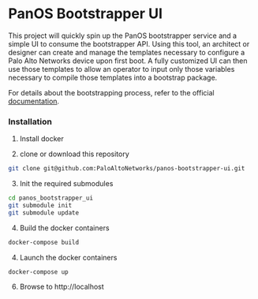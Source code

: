 # PanOS Bootstrapper UI

This project will quickly spin up the PanOS bootstrapper service and a simple UI to consume the bootstrapper API. Using
this tool, an architect or designer can create and manage the templates necessary to configure a Palo Alto Networks
device upon first boot. A fully customized UI can then use those templates to allow an operator to input only those 
variables necessary to compile those templates into a bootstrap package. 

For details about the bootstrapping process, refer to the official 
[documentation](https://www.paloaltonetworks.com/documentation/71/pan-os/newfeaturesguide/management-features/bootstrapping-firewalls-for-rapid-deployment.html).

### Installation

1. Install docker

2. clone or download this repository

```bash
git clone git@github.com:PaloAltoNetworks/panos-bootstrapper-ui.git

```
3. Init the required submodules

```bash
cd panos_bootstrapper_ui
git submodule init
git submodule update
```
4. Build the docker containers

```bash
docker-compose build
```

4. Launch the docker containers

```bash
docker-compose up
```
6. Browse to http://localhost


